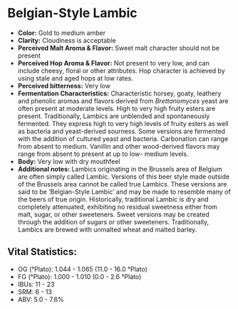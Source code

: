 # Belgian-Style Lambic

- **Color:** Gold to medium amber
- **Clarity:** Cloudiness is acceptable
- **Perceived Malt Aroma & Flavor:** Sweet malt character should not be present
- **Perceived Hop Aroma & Flavor:** Not present to very low, and can include cheesy, floral or other attributes. Hop character is achieved by using stale and aged hops at low rates.
- **Perceived bitterness:** Very low
- **Fermentation Characteristics:** Characteristic horsey, goaty, leathery and phenolic aromas and flavors derived from _Brettanomyces_ yeast are often present at moderate levels. High to very high fruity esters are present. Traditionally, Lambics are unblended and spontaneously fermented. They express high to very high levels of fruity esters as well as bacteria and yeast-derived sourness. Some versions are fermented with the addition of cultured yeast and bacteria. Carbonation can range from absent to medium. Vanillin and other wood-derived flavors may range from absent to present at up to low- medium levels.
- **Body:** Very low with dry mouthfeel
- **Additional notes:** Lambics originating in the Brussels area of Belgium are often simply called Lambic. Versions of this beer style made outside of the Brussels area cannot be called true Lambics. These versions are said to be ‘Belgian-Style Lambic’ and may be made to resemble many of the beers of true origin. Historically, traditional Lambic is dry and completely attenuated, exhibiting no residual sweetness either from malt, sugar, or other sweeteners. Sweet versions may be created through the addition of sugars or other sweeteners. Traditionally, Lambics are brewed with unmalted wheat and malted barley.

## Vital Statistics:

- OG (°Plato): 1.044 - 1.065 (11.0 - 16.0 °Plato)
- FG (°Plato): 1.000 - 1.010 (0.0 - 2.6 °Plato) 
- IBUs: 11 - 23
- SRM: 6 - 13
- ABV: 5.0 - 7.6% 
